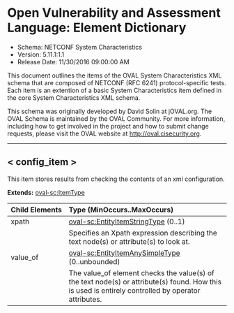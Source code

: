 # Open Vulnerability and Assessment Language: Element Dictionary

* Schema: NETCONF System Characteristics  
* Version: 5.11.1:1.1  
* Release Date: 11/30/2016 09:00:00 AM

This document outlines the items of the OVAL System Characteristics XML schema that are composed of NETCONF (RFC 6241) protocol-specific tests. Each item is an extention of a basic System Characteristics item defined in the core System Characteristics XML schema.

This schema was originally developed by David Solin at jOVAL.org. The OVAL Schema is maintained by the OVAL Community. For more information, including how to get involved in the project and how to submit change requests, please visit the OVAL website at http://oval.cisecurity.org.

______________
  
## <a name="config_item"></a>< config_item >

This item stores results from checking the contents of an xml configuration.

**Extends:** [oval-sc:ItemType](oval-system-characteristics-schema.md#ItemType) 

| Child Elements | Type (MinOccurs..MaxOccurs) |  
|:-------------- |:--------------------------- |  
| xpath | [oval-sc:EntityItemStringType](oval-system-characteristics-schema.md#EntityItemStringType)  (0..1) |  
||<div>Specifies an Xpath expression describing the text node(s) or attribute(s) to look at.</div>|  
| value_of | [oval-sc:EntityItemAnySimpleType](oval-system-characteristics-schema.md#EntityItemAnySimpleType)  (0..unbounded) |  
||<div>The value_of element checks the value(s) of the text node(s) or attribute(s) found. How this is used is entirely controlled by operator attributes.</div>|  
  
